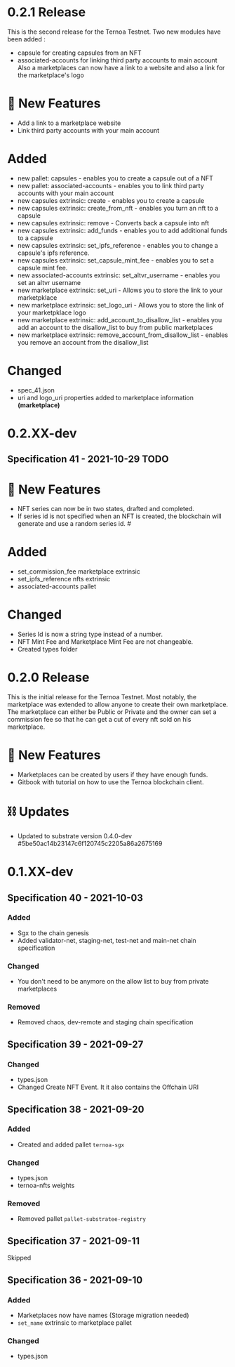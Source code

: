 # 0.2.1 Release
This is the second release for the Ternoa Testnet.
Two new modules have been added :
 - capsule for creating capsules from an NFT
 - associated-accounts for linking third party accounts to main account
Also a marketplaces can now have a link to a website and also a link for the marketplace's logo

# 🚀 New Features
 - Add a link to a marketplace website
 - Link third party accounts with your main account

# Added
- new pallet: capsules - enables you to create a capsule out of a NFT
- new pallet: associated-accounts - enables you to link third party accounts with your main account
- new capsules extrinsic: create - enables you to create a capsule
- new capsules extrinsic: create_from_nft - enables you turn an nft to a capsule
- new capsules extrinsic: remove - Converts back a capsule into nft
- new capsules extrinsic: add_funds - enables you to add additional funds to a capsule
- new capsules extrinsic: set_ipfs_reference - enables you to change a capsule's ipfs reference.
- new capsules extrinsic: set_capsule_mint_fee - enables you to set a capsule mint fee.
- new associated-accounts extrinsic: set_altvr_username - enables you set an altvr username
- new marketplace extrinsic: set_uri - Allows you to store the link to your marketpklace
- new marketplace extrinsic: set_logo_uri - Allows you to store the link of your marketpklace logo
- new marketplace extrinsic: add_account_to_disallow_list - enables you add an account to the disallow_list to buy from public marketplaces
- new marketplace extrinsic: remove_account_from_disallow_list - enables you remove an account from the disallow_list

# Changed
- spec_41.json
- uri and logo_uri properties added to marketplace information  **(marketplace)**

# 0.2.XX-dev
## Specification 41 - 2021-10-29 TODO
# 🚀 New Features
- NFT series can now be in two states, drafted and completed. 
- If series id is not specified when an NFT is created, the blockchain will generate and use a random series id. #
# Added
- set_commission_fee marketplace extrinsic
- set_ipfs_reference nfts extrinsic
- associated-accounts pallet
# Changed
- Series Id is now a string type instead of a number.
- NFT Mint Fee and Marketplace Mint Fee are not changeable.
- Created types folder

# 0.2.0 Release
This is the initial release for the Ternoa Testnet.
Most notably, the marketplace was extended to allow anyone to create their own
marketplace. The marketplace can either be Public or Private and the owner can
set a commission fee so that he can get a cut of every nft sold on his
marketplace. 

# 🚀 New Features
- Marketplaces can be created by users if they have enough funds. 
- Gitbook with tutorial on how to use the Ternoa blockchain client.
# ⛓️ Updates
- Updated to substrate version 0.4.0-dev #5be50ac14b23147c6f120745c2205a86a2675169

# 0.1.XX-dev
## Specification 40 - 2021-10-03
### Added
- Sgx to the chain genesis
- Added validator-net, staging-net, test-net and main-net chain specification
### Changed
- You don't need to be anymore on the allow list to buy from private marketplaces
### Removed
- Removed chaos, dev-remote and staging chain specification

## Specification 39 - 2021-09-27
### Changed
- types.json
- Changed Create NFT Event. It it also contains the Offchain URI

## Specification 38 - 2021-09-20
### Added
- Created and added pallet `ternoa-sgx`
### Changed
- types.json
- ternoa-nfts weights
### Removed
- Removed pallet `pallet-substratee-registry`

## Specification 37 - 2021-09-11
Skipped

## Specification 36 - 2021-09-10
### Added
- Marketplaces now have names (Storage migration needed)
- `set_name` extrinsic to marketplace pallet
### Changed
- types.json
